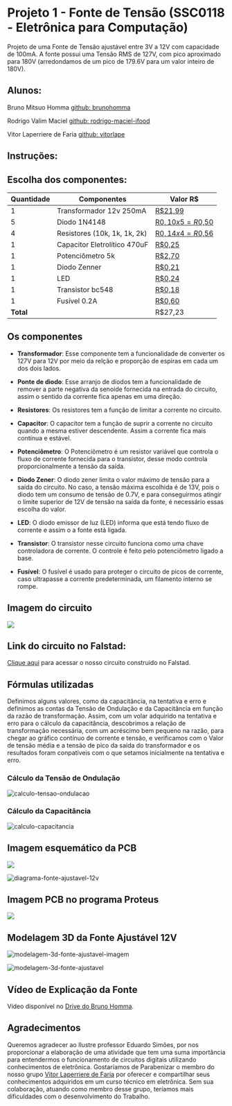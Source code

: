 # Projeto 1 - Fonte de Tensão (SSC0118 - Eletrônica para Computação)
Projeto de uma Fonte de Tensão ajustável entre 3V a 12V com capacidade de 100mA. A fonte possui uma Tensão RMS de 127V, com pico aproximado para 180V (arredondamos de um pico de 179.6V para um valor inteiro de 180V).


## Alunos:
Bruno Mitsuo Homma [github: brunohomma](https://github.com/brunohomma)

Rodrigo Valim Maciel [github: rodrigo-maciel-ifood](https://github.com/rodrigo-maciel-ifood)

Vitor Laperriere de Faria [github: vitorlape](https://github.com/vitorlape)

## Instruções:

## Escolha dos componentes:
| Quantidade | Componentes                 | Valor R$ |
|------------|-----------------------------|----------|
| 1          | Transformador 12v 250mA     | [R$21,99](https://tinyurl.com/a4674dyj) |
| 5          | Diodo 1N4148                | [R$0,10 x 5 = R$0,50](https://tinyurl.com/vd29hv2v) |
| 4          | Resistores (10k, 1k, 1k, 2k)| [R$0,14 x 4 = R$0,56](https://tinyurl.com/4wckxvxy) |
| 1          | Capacitor Eletrolítico 470uF| [R$0,25](https://tinyurl.com/xkf6jmpc) |
| 1          | Potenciômetro 5k            | [R$2,70](https://tinyurl.com/25ct25jr) |
| 1          | Diodo Zenner                | [R$0,21](https://tinyurl.com/d9emevrh) |
| 1          | LED                         | [R$0,24](https://tinyurl.com/yya8psu8) |
| 1          | Transistor bc548            | [R$0,18](https://tinyurl.com/597hm6df) |
| 1          | Fusível 0.2A                | [R$0,60](https://tinyurl.com/65jvr5db) |
| **Total**  |                             |  R$27,23    |

## Os componentes

* **Transformador**: Esse componente tem a funcionalidade de converter os 127V para 12V por meio da relção e proporção de espiras em cada um dos dois lados.
 
* **Ponte de diodo**: Esse arranjo de diodos tem a funcionalidade de remover a parte negativa da senoide fornecida na entrada do circuito, assim o sentido da corrente fica apenas em uma direção.

* **Resistores**: Os resistores tem a função de limitar a corrente no circuito.

* **Capacitor**: O capacitor tem a função de suprir a corrente no circuito quando a mesma estiver descendente. Assim a corrente fica mais contínua e estável.

* **Potenciômetro**: O Potenciômetro é um resistor variável que controla o fluxo de corrente fornecida para o transistor, desse modo controla proporcionalmente a tensão da saída.

* **Diodo Zener**: O diodo zener limita o valor máximo de tensão para a saída do circuito. No caso, a tensão máxima escolhida é de 13V, pois o diodo tem um consumo de tensão de 0.7V, e para conseguirmos atingir o limite superior de 12V de tensão na saída da fonte, é necessário essas escolha do valor.

* **LED**: O diodo emissor de luz (LED) informa que está tendo fluxo de corrente e assim o a fonte está ligada.

* **Transistor**: O transistor nesse circuito funciona como uma chave controladora de corrente. O controle é feito pelo potenciômetro ligado a base.

* **Fusível**: O fusível é usado para proteger o circuito de picos de corrente, caso ultrapasse a corrente predeterminada, um filamento interno se rompe.

## Imagem do circuito
<img src="./Images/circuito2.png">

## Link do circuito no Falstad:
<a href="https://tinyurl.com/ygwvpcdr" target="_blank">Clique aqui</a> para acessar o nosso circuito construido no Falstad.

## Fórmulas utilizadas
Definimos alguns valores, como da capacitância, na tentativa e erro e definimos as contas da Tensão de Ondulação e da Capacitância em função da razão de transformação. Assim, com um volar adquirido na tentativa e erro para o cálculo da capacitância, descobrimos a relação de transformação necessária, com um acréscimo bem pequeno na razão, para chegar ao gráfico contínuo de corrente e tensão, e verificamos com o Valor de tensão média e a tensão de pico da saída do transformador e os resultados foram conpatíveis com o que setamos inicialmente na tentativa e erro.

### Cálculo da Tensão de Ondulação

![calculo-tensao-ondulacao](./Images/calculo-tensao-ondulacao.png)

### Cálculo da Capacitância

![calculo-capacitancia](./Images/calculo-capacitancia.png)

## Imagem esquemático da PCB
<img src="./Images/diagrama-fonte-ajustavel-12v.jpg">

![diagrama-fonte-ajustavel-12v](./Videos/diagrama-fonte-ajustavel-12v.gif)

## Imagem PCB no programa Proteus
<img src="./Images/circuito-proteus.jpg">

## Modelagem 3D da Fonte Ajustável 12V
![modelagem-3d-fonte-ajustavel-imagem](./Images/modelagem-3d-fonte-ajustavel-12v.jpg)

![modelagem-3d-fonte-ajustavel](./Videos/modelagem-3D-fonte-ajustavel-12v.gif)

## Vídeo de Explicação da Fonte
Vídeo disponível no [Drive do Bruno Homma](https://drive.google.com/file/d/1kfTTBMaAYUW9w2UQ1F7QJMbiZ3snIgpZ/view?usp=sharing).

## Agradecimentos
Queremos agradecer ao Ilustre professor Eduardo Simões, por nos proporcionar a elaboração de uma atividade que tem uma suma importância para entendermos o funcionamento de circuitos digitais utilizando conhecimentos de eletrônica.
Gostaríamos de Parabenizar o membro do nosso grupo [Vitor Laperriere de Faria](https://github.com/vitorlape) por oferecer e compartilhar seus conhecimentos adquiridos em um curso técnico em eletrônica. Sem sua colaboração, atuando como membro desse grupo, teríamos mais dificuldades com o desenvolvimento do Trabalho.